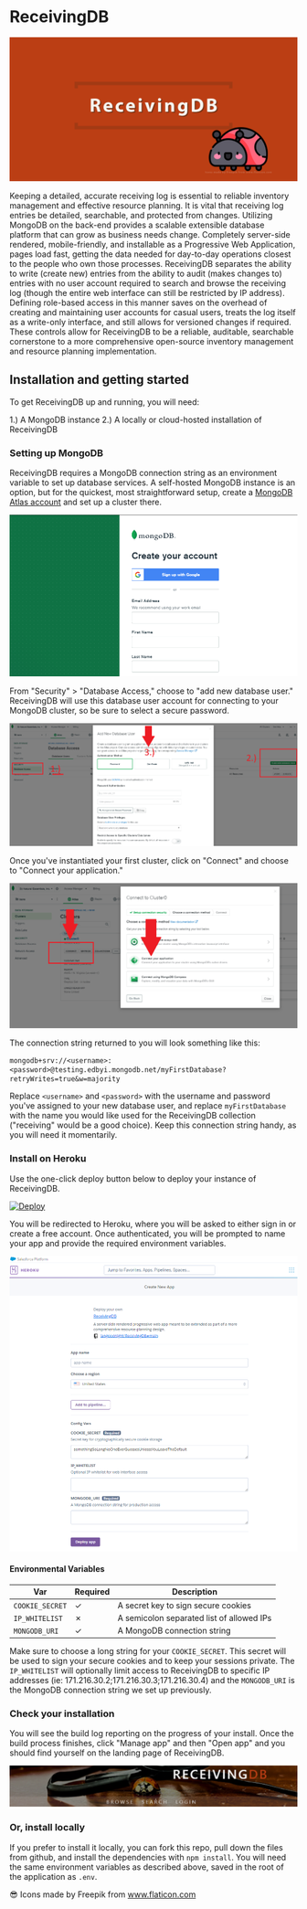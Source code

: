 # ReceivingDB

![ReceivingDB Banner](/assets/banner.png)

Keeping a detailed, accurate receiving log is essential to reliable inventory
management and effective resource planning.  It is vital that receiving log
entries be detailed, searchable, and protected from changes.  Utilizing MongoDB
on the back-end provides a scalable extensible database platform that can grow
as business needs change.  Completely server-side rendered, mobile-friendly,
and installable as a Progressive Web Application, pages load fast, getting the
data needed for day-to-day operations closest to the people who own those
processes.  ReceivingDB separates the ability to write (create new) entries
from the ability to audit (makes changes to) entries with no user account
required to search and browse the receiving log (though the entire web
interface can still be restricted by IP address).  Defining role-based access
in this manner saves on the overhead of creating and maintaining user accounts
for casual users, treats the log itself as a write-only interface, and still
allows for versioned changes if required.  These controls allow for ReceivingDB
to be a reliable, auditable, searchable cornerstone to a more comprehensive
open-source inventory management and resource planning implementation.

## Installation and getting started

To get ReceivingDB up and running, you will need:

1.) A MongoDB instance
2.) A locally or cloud-hosted installation of ReceivingDB

### Setting up MongoDB

ReceivingDB requires a MongoDB connection string as an environment variable to
set up database services.  A self-hosted MongoDB instance is an option, but for
the quickest, most straightforward setup, create a [MongoDB Atlas account] and
set up a cluster there.

![Sign up for Atlas](/assets/mongo_atlas.png)

From "Security" > "Database Access," choose to "add new database user."
ReceivingDB will use this database user account for connecting to your MongoDB
cluster, so be sure to select a secure password.

![Create a database user](/assets/dbuser.png)

Once you've instantiated your first cluster, click on "Connect" and choose to
"Connect your application."

![Connect your application](/assets/connect_atlas.png)

The connection string returned to you will look something like this:

```
mongodb+srv://<username>:<password>@testing.edbyi.mongodb.net/myFirstDatabase?retryWrites=true&w=majority
```

Replace `<username>` and `<password>` with the username and password you've
assigned to your new database user, and replace `myFirstDatabase` with the name
you would like used for the ReceivingDB collection ("receiving" would be a good
choice).  Keep this connection string handy, as you will need it momentarily.

### Install on Heroku

Use the one-click deploy button below to deploy your instance of ReceivingDB.

[![Deploy](https://www.herokucdn.com/deploy/button.svg)](https://heroku.com/deploy)

You will be redirected to Heroku, where you will be asked to either sign in or
create a free account.  Once authenticated, you will be prompted to name your
app and provide the required environment variables.

![Name your app](/assets/deploy.png)

#### Environmental Variables

| Var | Required | Description |
| --- | -------- | ----------- |
| `COOKIE_SECRET` | ✓ | A secret key to sign secure cookies |
| `IP_WHITELIST` | ✗ | A semicolon separated list of allowed IPs |
| `MONGODB_URI` | ✓ | A MongoDB connection string |

Make sure to choose a long string for your `COOKIE_SECRET`.  This secret will be
used to sign your secure cookies and to keep your sessions private. The
`IP_WHITELIST` will optionally limit access to ReceivingDB to specific IP
addresses (ie: 171.216.30.2;171.216.30.3;171.216.30.4) and the `MONGODB_URI`
is the MongoDB connection string we set up previously.

### Check your installation

You will see the build log reporting on the progress of your install.  Once the
build process finishes, click "Manage app" and then "Open app" and you should
find yourself on the landing page of ReceivingDB.

![Landing page](/assets/landing.png)

### Or, install locally

If you prefer to install it locally, you can fork this repo, pull down the files
from github, and install the dependencies with `npm install`.  You will need the
same environment variables as described above, saved in the root of the
application as `.env`.

:sunglasses: Icons made by Freepik from www.flaticon.com

[MongoDB Atlas account]: https://account.mongodb.com/account/register
